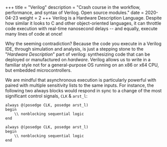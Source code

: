 +++
title = "Verilog"
description = "Crash course in the workflow, performance, and syntax of Verilog. Open source modules."
date =  2020-04-23
weight = 2
+++
Verilog is a Hardware Description Language. Despite how similar it looks to C and other object-oriented languages, it can throttle code execution with real-time nanosecond delays -- and equally, execute many lines of code at once! 

Why the seeming contradiction? Because the code you execute in a Verilog IDE, through simulation and analysis, is just a stepping stone to the "*Hardware Description*" part of verilog: synthesizing code that can be deployed or manufactured on *hardware*. Verilog allows us to write in a familiar style not for a general-purpose OS running on an x86 or x64 CPU, but embedded microcontrollers. 

We are mindful that asynchronous execution is particularly powerful with paired with multiple sensitivity lists to the same inputs. For instance, the following two always blocks would respond in sync to a change of the most significant control signals, `CLK` & `arst_l`:

    always @(posedge CLK, posedge arst_l) 
    begin 
        \\ nonblocking sequential logic 
    end 
    
    always @(posedge CLK, posedge arst_l)
    begin 
        \\ nonblocking sequential logic 
    end 

